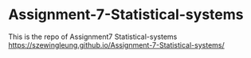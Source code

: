 # Assignment-7-Statistical-systems
This is the repo of Assignment7 Statistical-systems
https://szewingleung.github.io/Assignment-7-Statistical-systems/
